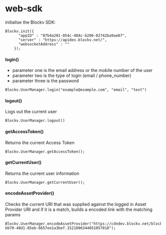 # web-sdk

initialise the Blockv SDK:

```
Blockv.init({
      "appID" : "87b4a201-054c-484c-b206-02742ba9ae87",
      "server" : "https://apidev.blockv.net/",
      "websocketAddress" : ""
    });
```

#### login()
 - parameter one is the email address or the mobile number of the user
 - parameter two is the type of login (email / phone_number)
 - parameter three is the password 

```
Blockv.UserManager.login("example@example.com", "email", "test")

```

#### logout()
Logs out the current user

```
Blockv.UserManager.logout()
```

#### getAccessToken()

Returns the current Access Token

```
Blockv.UserManager.getAccessToken();
```

#### getCurrentUser()
Returns the current user information

```
Blockv.UserManager.getCurrentUser();
```

#### encodeAssetProvider()
Checks the current URI that was supplied against the logged in Asset Provider URI and if it is a match, builds a encoded link with the matching params

```
Blockv.UserManager.encodeAssetProvider("https://cdndev.blockv.net/blockv/avatars/b9e6581c-bb70-48d1-85eb-6657ee1a3bef.1521806344051057018");
```

